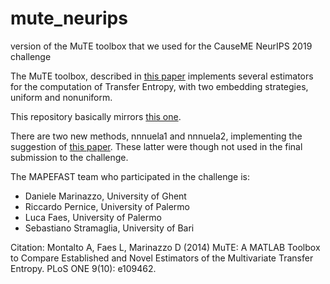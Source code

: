 # mute_neurips
version of the MuTE toolbox that we used for the CauseME NeurIPS 2019 challenge


The MuTE toolbox, described in [this paper](http://10.1371/journal.pone.0109462) implements several estimators for the computation of Transfer Entropy, with two embedding strategies, uniform and nonuniform.

This repository basically mirrors [this one](https://github.com/montaltoalessandro/MuTE).

There are two new methods, nnnuela1 and nnnuela2, implementing the suggestion of [this paper](https://doi.org/10.1371/journal.pone.0194382). These latter were though not used in the final submission to the challenge.

The MAPEFAST team who participated in the challenge is:

- Daniele Marinazzo, University of Ghent
- Riccardo Pernice, University of Palermo
- Luca Faes, University of Palermo
- Sebastiano Stramaglia, University of Bari

Citation: Montalto A, Faes L, Marinazzo D (2014) MuTE: A MATLAB Toolbox to Compare Established and Novel Estimators of the Multivariate Transfer Entropy. PLoS ONE 9(10): e109462. 
